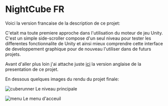 # NightCube FR

Voici la version francaise de la description de ce projet:

C'etait ma toute premiere approche dans l'utilisation du moteur de jeu Unity.
C'est un simple side-scroller compose d'un seul niveau pour tester les differentes fonctionnalite de Unity et ainsi mieux comprendre cette interface de developpement graphique pour de nouveau l'utiliser dans de futurs projets.

Avant d'aller plus loin j'ai attache juste [ici](README.md) la version anglaise de la presentation de ce projet.

En dessous quelques images du rendu du projet finale:

![cuberunner](https://user-images.githubusercontent.com/106030110/169709484-1bee6272-9a79-4dbd-bad8-451712a7818a.png) 
Le niveau principale


![menu](https://user-images.githubusercontent.com/106030110/169709534-6049eae6-8a0a-4145-87bb-054f5a64d793.png)
Le menu d'acceuil
